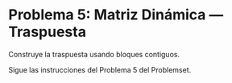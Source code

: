 # Problema 5: Matriz Dinámica — Traspuesta

Construye la traspuesta usando bloques contiguos.

Sigue las instrucciones del Problema 5 del Problemset.
